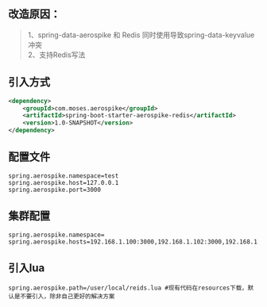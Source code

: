 ## 改造原因：

> 1、spring-data-aerospike 和 Redis 同时使用导致spring-data-keyvalue冲突<br/>
> 2、支持Redis写法

## 引入方式
  ```xml
  <dependency>
      <groupId>com.moses.aerospike</groupId>
      <artifactId>spring-boot-starter-aerospike-redis</artifactId>
      <version>1.0-SNAPSHOT</version>
  </dependency>
  ```
  
## 配置文件
```properties
spring.aerospike.namespace=test
spring.aerospike.host=127.0.0.1
spring.aerospike.port=3000
```

## 集群配置
```properties
spring.aerospike.namespace=
spring.aerospike.hosts=192.168.1.100:3000,192.168.1.102:3000,192.168.1.102:3000
```

## 引入lua
```properties
spring.aerospike.path=/user/local/reids.lua #现有代码在resources下载，默认是不要引入，除非自己更好的解决方案
```
